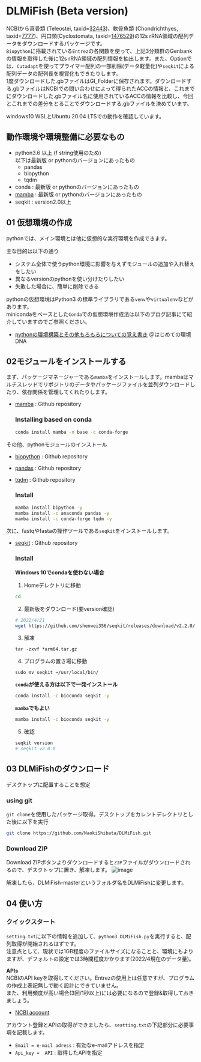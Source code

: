 # DLMiFish (Beta version)
NCBIから真骨類 (Teleostei, taxid=[32443](https://www.ncbi.nlm.nih.gov/Taxonomy/Browser/wwwtax.cgi?mode=Info&id=32443&lvl=3&lin=f&keep=1&srchmode=1&unlock))、軟骨魚類 (Chondrichthyes, taxid=[7777](https://www.ncbi.nlm.nih.gov/Taxonomy/Browser/wwwtax.cgi?mode=Info&id=7777&lvl=3&lin=f&keep=1&srchmode=1&unlock))、円口類(Cyclostomata, taxid=[1476529](https://www.ncbi.nlm.nih.gov/Taxonomy/Browser/wwwtax.cgi?mode=Info&id=1476529&lvl=3&lin=f&keep=1&srchmode=1&unlock))の12s rRNA領域の配列データをダウンロードするパッケージです。  
`Biopython`に搭載されている`Entrez`の各関数を使って、上記3分類群のGenbankの情報を取得した後に12s rRNA領域の配列情報を抽出します。また、Optionでは、`Cutadapt`を使ってプライマー配列の一部削除(データ軽量化)や`seqkit`による配列データの配列長を視覚化もできたりします。  
1度ダウンロードした.gbファイルはGI_Folderに保存されます。ダウンロードする.gbファイルはNCBIでの問い合わせによって得られたACCの情報と、これまでにダウンロードした.gbファイル名に使用されているACCの情報を比較し、今回とこれまでの差分をとることでダウンロードする.gbファイルを決めています。

windows10 WSLとUbuntu 20.04 LTSでの動作を確認しています。  

## 動作環境や環境整備に必要なもの

- python3.6 以上 (f string使用のため)  
以下は最新版 or pythonのバージョンにあったもの  
  - pandas
  - biopython
  - tqdm
- conda : 最新版 or pythonのバージョンにあったもの
- [mamba](https://github.com/mamba-org/mamba) : 最新版 or pythonのバージョンにあったもの
- seqkit : version2.0以上

## 01 仮想環境の作成
pythonでは、メイン環境とは他に仮想的な実行環境を作成できます。  

主な目的は以下の通り
- システム全体で使うpython環境に影響を与えずモジュールの追加や入れ替えをしたい
- 異なるversionのpythonを使い分けたりしたい
- 失敗した場合に、簡単に削除できる  

pythonの仮想環境はPython3 の標準ライブラリである`venv`や`virtualenv`などがあります。  
minicondaをベースとした`Conda`での仮想環境作成法は以下のブログ記事にて紹介していますのでご参照ください。  
- [pythonの環境構築とその他もろもろについての覚え書き](https://edna-blog.com/technique/python_env/) ＠はじめての環境DNA  

## 02モジュールをインストールする
まず、パッケージマネージャーである`mamba`をインストールします。mambaはマルチスレッドでリポジトリのデータやパッケージファイルを並列ダウンロードしたり、依存関係を管理してくれたりします。

- [mamba](https://github.com/mamba-org/mamba) : Github repository  

  ### Installing based on conda
  ```bash
  conda install mamba -n base -c conda-forge
  ```
その他、pythonモジュールのインストール
- [biopython](https://github.com/biopython/biopython) : Github repository  
- [pandas](https://github.com/pandas-dev/pandas) : Github repository  
- [tqdm](https://github.com/tqdm/tqdm) : Github repository  

  ### Install
  ```bash
  mamba install bipython -y
  mamba install -c anaconda pandas -y
  mamba install -c conda-forge tqdm -y
  ```
次に、fastqやfastaの操作ツールである`seqkit`をインストールします。 

- [seqkit](https://github.com/shenwei356/seqkit) : Github repository  
  ### Install
  __Windows 10でcondaを使わない場合__
  
  1. Homeデレクトリに移動
  ```bash
  cd
  ```
  
  2. 最新版をダウンロード(要version確認)
  ```bash
  # 2022/4/21
  wget https://github.com/shenwei356/seqkit/releases/download/v2.2.0/seqkit_linux_arm64.tar.gz
  ```
  
  3. 解凍
  ```
  tar -zxvf *arm64.tar.gz
  ```
  
  4. プログラムの置き場に移動
  ```
  sudo mv seqkit ~/usr/local/bin/
  ```
  
  __`conda`が使える方は以下で一発インストール__
  ```bash
  conda install -c bioconda seqkit -y
  ```
  
  __`mamba`でもよい__
  ```bash
  mamba install -c bioconda seqkit -y
  ```
  
  5. 確認
  ```bash
  seqkit version
  # seqkit v2.0.0
  ```
  
## 03 DLMiFishのダウンロード
デスクトップに配置することを想定

### using git
`git clone`を使用したパッケージ取得。デスクトップをカレントデレクトリとした後に以下を実行
```bash
git clone https://github.com/NaokiShibata/DLMiFish.git
```
### Download ZIP
Download ZIPボタンよりダウンロードすると`ZIP`ファイルがダウンロードされるので、デスクトップに置き、解凍します。
![image](https://user-images.githubusercontent.com/53568847/164349138-3227f1cd-3e16-45c8-a3e7-4868dfeb303c.png)

解凍したら、DLMiFish-masterというフォルダ名をDLMiFishに変更します。

## 04 使い方
### クイックスタート
`setting.txt`に以下の情報を追加して、`python3 DLMiFish.py`を実行すると、配列取得が開始されるはずです。  
注意点として、現状では1GB程度のファイルサイズになることと、環境にもよりますが、デフォルトの設定では3時間程度かかります(2022/4現在のデータ量)。

__APIs__  
NCBIのAPI keyを取得してください。Entrezの使用上は任意ですが、プログラムの作成上表記無しで動く設計にできていません。  
また、利用頻度が高い場合(3回/1秒以上)には必要になるので登録&取得しておきましょう。  

- [NCBI account](https://www.ncbi.nlm.nih.gov/account/)

アカウント登録とAPIの取得ができましたら、`seatting.txt`の下記部分に必要事項を記載します。
- `Email = e-mail adress` : 有効なe-mailアドレスを指定
- `Api_key =  API` : 取得したAPIを指定
